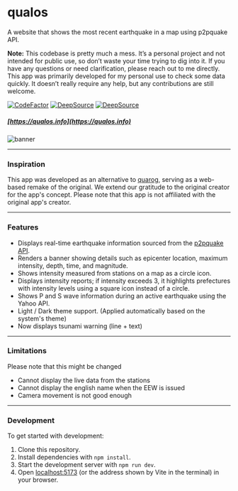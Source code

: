 # qualos

[unused logo]: <> (<img align="right" width="285" height="71" src="https://github.com/user-attachments/assets/85827092-099e-405d-8f99-f10ff1c85e37">)

A website that shows the most recent earthquake in a map using p2pquake API.

**Note:** This codebase is pretty much a mess. It’s a personal project and not intended for public use, so don’t waste your time trying to dig into it. If you have any questions or need clarification, please reach out to me directly. This app was primarily developed for my personal use to check some data quickly. It doesn’t really require any help, but any contributions are still welcome.

[![CodeFactor](https://www.codefactor.io/repository/github/pickingname/qualos/badge)](https://www.codefactor.io/repository/github/pickingname/qualos)
[![DeepSource](https://app.deepsource.com/gh/pickingname/qualos.svg/?label=active+issues&show_trend=true&token=4jDokZxN0UkI37cOA17xRYS1)](https://app.deepsource.com/gh/pickingname/qualos/)
[![DeepSource](https://app.deepsource.com/gh/pickingname/qualos.svg/?label=resolved+issues&show_trend=true&token=4jDokZxN0UkI37cOA17xRYS1)](https://app.deepsource.com/gh/pickingname/qualos/)

##### [https://qualos.info](https://qualos.info)

![banner](https://github.com/user-attachments/assets/a5c70cf9-7c08-44a3-8837-3f542c705c40)

---

### Inspiration

This app was developed as an alternative to [quarog](https://fuku1213.github.io/quarog-site/), serving as a web-based remake of the original. We extend our gratitude to the original creator for the app's concept. Please note that this app is not affiliated with the original app's creator.

---

### Features

- Displays real-time earthquake information sourced from the [p2pquake API](https://www.p2pquake.net/develop/json_api_v2/).
- Renders a banner showing details such as epicenter location, maximum intensity, depth, time, and magnitude.
- Shows intensity measured from stations on a map as a circle icon.
- Displays intensity reports; if intensity exceeds 3, it highlights prefectures with intensity levels using a square icon instead of a circle.
- Shows P and S wave information during an active earthquake using the Yahoo API.
- Light / Dark theme support. (Applied automatically based on the system's theme)
- Now displays tsunami warning (line + text)

---

### Limitations

Please note that this might be changed

- Cannot display the live data from the stations
- Cannot display the english name when the EEW is issued
- Camera movement is not good enough

---

### Development

To get started with development:

1. Clone this repository.
2. Install dependencies with `npm install`.
3. Start the development server with `npm run dev`.
4. Open [localhost:5173](http://localhost:5173) (or the address shown by Vite in the terminal) in your browser.
